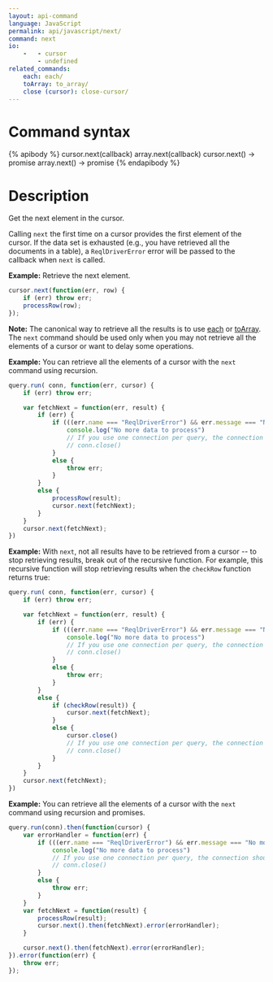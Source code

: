 ```yaml
---
layout: api-command
language: JavaScript
permalink: api/javascript/next/
command: next
io:
    -   - cursor
        - undefined
related_commands:
    each: each/
    toArray: to_array/
    close (cursor): close-cursor/
---
```


# Command syntax #

{% apibody %}
cursor.next(callback)
array.next(callback)
cursor.next() &rarr; promise
array.next() &rarr; promise
{% endapibody %}

# Description #

Get the next element in the cursor.

Calling `next` the first time on a cursor provides the first element of the cursor. If the data set is exhausted (e.g., you have retrieved all the documents in a table), a `ReqlDriverError` error will be passed to the callback when `next` is called.

__Example:__ Retrieve the next element.

```js
cursor.next(function(err, row) {
    if (err) throw err;
    processRow(row);
});
```

__Note:__ The canonical way to retrieve all the results is to use [each](../each/) or [toArray](../to_array/). The `next` command should be used only when you may not retrieve all the elements of a cursor or want to delay some operations.

__Example:__ You can retrieve all the elements of a cursor with the `next`
command using recursion.

```js
query.run( conn, function(err, cursor) {
    if (err) throw err;

    var fetchNext = function(err, result) {
        if (err) {
            if (((err.name === "ReqlDriverError") && err.message === "No more rows in the cursor.")) {
                console.log("No more data to process")
                // If you use one connection per query, the connection should be closed here.
                // conn.close()
            }
            else {
                throw err;
            }
        }
        else {
            processRow(result);
            cursor.next(fetchNext);
        }
    }
    cursor.next(fetchNext);
})
```

__Example:__ With `next`, not all results have to be retrieved from a cursor
-- to stop retrieving results, break out of the recursive function. For example, this
recursive function will stop retrieving results when the `checkRow` function returns true:

```js
query.run( conn, function(err, cursor) {
    if (err) throw err;

    var fetchNext = function(err, result) {
        if (err) {
            if (((err.name === "ReqlDriverError") && err.message === "No more rows in the cursor.")) {
                console.log("No more data to process")
                // If you use one connection per query, the connection should be closed here.
                // conn.close()
            }
            else {
                throw err;
            }
        }
        else {
            if (checkRow(result)) {
                cursor.next(fetchNext);
            }
            else {
                cursor.close()
                // If you use one connection per query, the connection should be closed here.
                // conn.close()
            }
        }
    }
    cursor.next(fetchNext);
})
```

__Example:__ You can retrieve all the elements of a cursor with the `next`
command using recursion and promises.

```js
query.run(conn).then(function(cursor) {
    var errorHandler = function(err) {
        if (((err.name === "ReqlDriverError") && err.message === "No more rows in the cursor.")) {
            console.log("No more data to process")
            // If you use one connection per query, the connection should be closed here.
            // conn.close()
        }
        else {
            throw err;
        }
    }
    var fetchNext = function(result) {
        processRow(result);
        cursor.next().then(fetchNext).error(errorHandler);
    }

    cursor.next().then(fetchNext).error(errorHandler);
}).error(function(err) {
    throw err;
});
```
